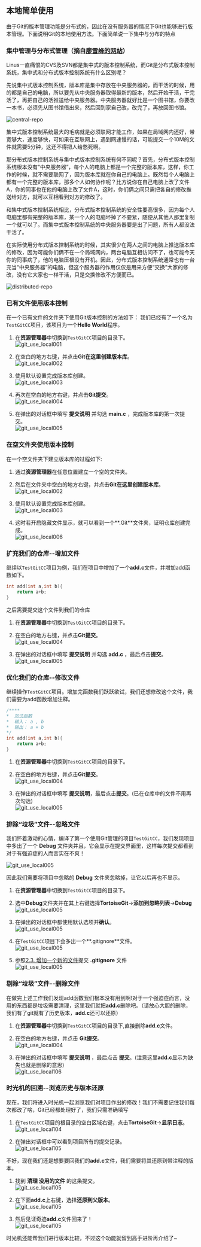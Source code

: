 ## 本地简单使用

由于Git的版本管理功能是分布式的，因此在没有服务器的情况下Git也能够进行版本管理。下面说明Git的本地使用方法。下面简单说一下集中与分布的特点

### 集中管理与分布式管理（摘自[廖雪峰的网站](https://www.liaoxuefeng.com/wiki/0013739516305929606dd18361248578c67b8067c8c017b000/001374027586935cf69c53637d8458c9aec27dd546a6cd6000)）
Linus一直痛恨的CVS及SVN都是集中式的版本控制系统，而Git是分布式版本控制系统，集中式和分布式版本控制系统有什么区别呢？

先说集中式版本控制系统，版本库是集中存放在中央服务器的，而干活的时候，用的都是自己的电脑，所以要先从中央服务器取得最新的版本，然后开始干活，干完活了，再把自己的活推送给中央服务器。中央服务器就好比是一个图书馆，你要改一本书，必须先从图书馆借出来，然后回到家自己改，改完了，再放回图书馆。

![central-repo](./img/1.jpg)

集中式版本控制系统最大的毛病就是必须联网才能工作，如果在局域网内还好，带宽够大，速度够快，可如果在互联网上，遇到网速慢的话，可能提交一个10M的文件就需要5分钟，这还不得把人给憋死啊。

那分布式版本控制系统与集中式版本控制系统有何不同呢？首先，分布式版本控制系统根本没有“中央服务器”，每个人的电脑上都是一个完整的版本库，这样，你工作的时候，就不需要联网了，因为版本库就在你自己的电脑上。既然每个人电脑上都有一个完整的版本库，那多个人如何协作呢？比方说你在自己电脑上改了文件A，你的同事也在他的电脑上改了文件A，这时，你们俩之间只需把各自的修改推送给对方，就可以互相看到对方的修改了。

和集中式版本控制系统相比，分布式版本控制系统的安全性要高很多，因为每个人电脑里都有完整的版本库，某一个人的电脑坏掉了不要紧，随便从其他人那里复制一个就可以了。而集中式版本控制系统的中央服务器要是出了问题，所有人都没法干活了。

在实际使用分布式版本控制系统的时候，其实很少在两人之间的电脑上推送版本库的修改，因为可能你们俩不在一个局域网内，两台电脑互相访问不了，也可能今天你的同事病了，他的电脑压根没有开机。因此，分布式版本控制系统通常也有一台充当“中央服务器”的电脑，但这个服务器的作用仅仅是用来方便“交换”大家的修改，没有它大家也一样干活，只是交换修改不方便而已。

![distributed-repo](./img/2.jpg)

### 已有文件使用版本控制

在一个已有文件的文件夹下使用Git版本控制的方法如下：
我们已经有了一个名为`TestGitCC`项目，该项目为一个**Hello World**程序。  

1. 在**资源管理器**中切换到`TestGitCC`项目的目录下。  
![git_use_local001](./img/git_use_local001.png)

1. 在空白的地方右键，并点击**Git在这里创建版本库**。  
![git_use_local002](./img/git_use_local002.png)

1. 使用默认设置完成版本库创建。  
![git_use_local003](./img/git_use_local003.png)

1. 再次在空白的地方右键，并点击**Git提交**。  
![git_use_local004](./img/git_use_local004.png)

1. 在弹出的对话框中填写 **提交说明** 并勾选 **main.c** ，完成版本库的第一次提交。  
![git_use_local005](./img/git_use_local005.png)

### 在空文件夹使用版本控制

在一个空文件夹下建立版本库的过程如下:

1. 通过**资源管理器**在任意位置建立一个空的文件夹。  

1. 然后在文件夹中空白的地方右键，并点击**Git在这里创建版本库**。  
![git_use_local002](./img/git_use_local002.png)

1. 使用默认设置完成版本库创建。  
![git_use_local003](./img/git_use_local003.png)

1. 这时若开启隐藏文件显示，就可以看到一个**.Git**文件夹，证明仓库创建完成。  
![git_use_local006](./img/git_use_local006.png)

### 扩充我们的仓库--增加文件

继续以`TestGitCC`项目为例，我们在项目中增加了一个**add.c**文件，并增加add函数如下。
``` c
int add(int a,int b){
    return a+b;
}
```
之后需要提交这个文件到我们的仓库

1. 在**资源管理器**中切换到`TestGitCC`项目的目录下。  

1. 在空白的地方右键，并点击**Git提交**。  
![git_use_local004](./img/git_use_local004.png)

1. 在弹出的对话框中填写 **提交说明** 并勾选 **add.c** ，最后点击**提交**。  
![git_use_local005](./img/git_use_local007.png)

### 优化我们的仓库--修改文件

继续操作`TestGitCC`项目。增加完函数我们跃跃欲试，我们还想修改这个文件，我们需要为add函数增加注释。
``` c
/****
*  加法函数
*  输入： a , b
*  输出： a + b
*/
int add(int a,int b){
    return a+b;
}
```

1. 在**资源管理器**中切换到`TestGitCC`项目的目录下。  

1. 在空白的地方右键，并点击**Git提交**。  
![git_use_local004](./img/git_use_local004.png)

1. 在弹出的对话框中填写 **提交说明**，最后点击**提交**。(已在仓库中的文件不用再次勾选)  
![git_use_local005](./img/git_use_local008.png)

### 排除“垃圾”文件--忽略文件

我们怀着激动的心情，编译了第一个使用Git管理的项目`TestGitCC`，我们发现项目中多出了一个 **Debug** 文件夹并且，它会显示在提交界面里，这样每次提交都看到对于有强迫症的人而言实在不爽！

![git_use_local005](./img/git_use_local109.png)

因此我们需要将项目中忽略的 **Debug** 文件夹忽略掉，让它以后再也不显示。

1. 在**资源管理器**中切换到`TestGitCC`项目的目录下。  

1. 选中**Debug**文件夹并在其上右键选择**TortoiseGit**->**添加到忽略列表**->**Debug**  
![git_use_local005](./img/git_use_local009.png)  

1. 在弹出的对话框中都使用默认选项并**确认**。  
![git_use_local005](./img/git_use_local010.png)

1. 在`TestGitCC`项目下会多出一个**.gitignore**文件。  
![git_use_local005](./img/git_use_local011.png)

1. 参照[2.3. 增加一个新的文件](#23-增加一个新的文件)提交 **.gitignore** 文件  
![git_use_local005](./img/git_use_local012.png)


### 剔除“垃圾”文件--删除文件
在做完上述工作我们发现add函数我们根本没有用到啊!对于一个强迫症而言，没用的东西都是垃圾需要清理，这里我们就把**add.c**删除吧。（请放心大胆的删除，我们有了git就有了历史版本，**add.c**还可以还原）

1. 在**资源管理器**中切换到`TestGitCC`项目的目录下,直接删除**add.c**文件。  

1. 在空白的地方右键，并点击 **Git提交**。  
![git_use_local004](./img/git_use_local004.png)

1. 在弹出的对话框中填写 **提交说明** ，最后点击 **提交**。(注意这里**add.c**显示为缺失也就是删除的意思)  
![git_use_local106](./img/git_use_local106.png)

### 时光机的回溯--浏览历史与版本还原

现在，我们将进入时光机一起浏览我们对项目作出的修改！我们不需要记住我们每次都改了啥，Git已经都处理好了，我们只需准确填写

1. 在`TestGitCC`项目的根目录的空白区域右键，点击**TortoiseGit**->**显示日志**。  
![git_use_local104](./img/git_use_local104.png)

1. 在弹出对话框中可以看到项目所有的提交记录。  
![git_use_local105](./img/git_use_local105.png)

不好，现在我们还是想要要回我们的**add.c**文件，我们需要将其还原到带注释的版本。
 
1. 找到 **清理 没用的文件** 的这条提交。  
![git_use_local105](./img/git_use_local100.png)

1. 在下面**add.c**上右键，选择**还原到父版本**。  
![git_use_local105](./img/git_use_local101.png)

1. 然后见证奇迹**add.c**文件回来了！  
![git_use_local105](./img/git_use_local102png)

时光机还能帮我们进行版本比较，不过这个功能就留到高手进阶再介绍了~
